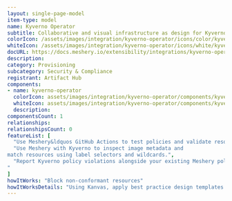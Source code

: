 ```yaml
---
layout: single-page-model
item-type: model
name: Kyverno Operator
subtitle: Collaborative and visual infrastructure as design for Kyverno Operator
colorIcon: /assets/images/integration/kyverno-operator/icons/color/kyverno-operator-color.svg
whiteIcon: /assets/images/integration/kyverno-operator/icons/white/kyverno-operator-white.svg
docURL: https://docs.meshery.io/extensibility/integrations/kyverno-operator
description: 
category: Provisioning
subcategory: Security & Compliance
registrant: Artifact Hub
components: 
- name: kyverno-operator
  colorIcon: assets/images/integration/kyverno-operator/components/kyverno-operator/icons/color/kyverno-operator-color.svg
  whiteIcon: assets/images/integration/kyverno-operator/components/kyverno-operator/icons/white/kyverno-operator-white.svg
  description: 
componentsCount: 1
relationships: 
relationshipsCount: 0
featureList: [
  "Use Meshery&ldquos GitHub Actions to test policies and validate resources without need for the Kyverno CLI.",
  "Use Meshery with Kyverno to inspect image metadata and 
match resources using label selectors and wildcards.",
  "Report Kyverno policy violations alongside your existing Meshery policy reports.
"
]
howItWorks: "Block non-conformant resources"
howItWorksDetails: "Using Kanvas, apply best practice design templates for admission control over non-conformant resources."
---
```


